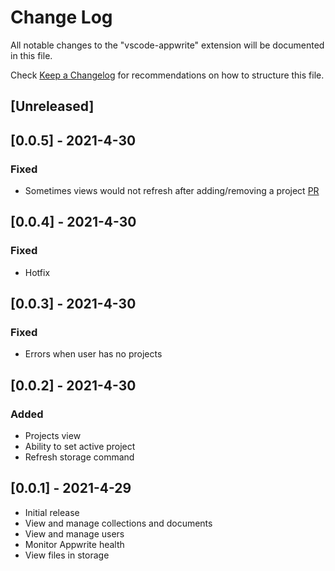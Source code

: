 # Change Log

All notable changes to the "vscode-appwrite" extension will be documented in this file.

Check [Keep a Changelog](http://keepachangelog.com/) for recommendations on how to structure this file.

## [Unreleased]

## [0.0.5] - 2021-4-30
### Fixed
- Sometimes views would not refresh after adding/removing a project [PR](https://github.com/streamlux/vscode-appwrite/pull/7)

## [0.0.4] - 2021-4-30

### Fixed
- Hotfix

## [0.0.3] - 2021-4-30

### Fixed
- Errors when user has no projects

## [0.0.2] - 2021-4-30

### Added
- Projects view
- Ability to set active project
- Refresh storage command


## [0.0.1] - 2021-4-29

- Initial release
- View and manage collections and documents
- View and manage users
- Monitor Appwrite health
- View files in storage
